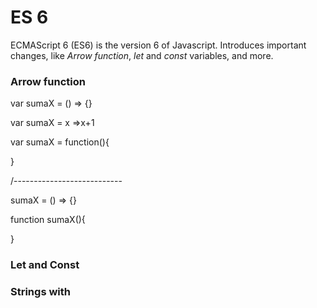 # ES 6

ECMAScript 6 (ES6) is the version 6 of Javascript. Introduces important changes, like _Arrow function_, _let_ and _const_ variables, and more.

### Arrow function


var sumaX = () => {} 

var sumaX = x =>x+1

var sumaX = function(){
    
}

/---------------------------

sumaX = () => {} 

function sumaX(){
    
}

### Let and Const

### Strings with ` `
